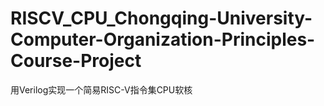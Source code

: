 # RISCV_CPU_Chongqing-University-Computer-Organization-Principles-Course-Project
用Verilog实现一个简易RISC-V指令集CPU软核
